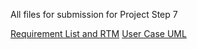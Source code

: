 All files for submission for Project Step 7

[Requirement List and RTM](https://github.com/gowebUSA/MSSA-Project/blob/master/TSQL/Project-Step-7/Requirement%20List%20and%20RTM.docx)
[User Case UML](https://github.com/gowebUSA/MSSA-Project/blob/master/TSQL/Project-Step-7/Proj%20Step%207%20UML.drawio)

